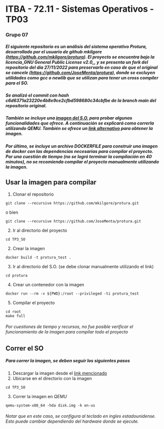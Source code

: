 # ITBA - 72.11 - Sistemas Operativos - TP03
### Grupo 07

##### El siguiente repositorio es un análisis del sistema operativo _Protura_, desarrollado por el usuario de github _mkilgore_ (https://github.com/mkilgore/protura). El proyecto se encuentra bajo la licencia_GNU General Public License v2.0_, y se presenta un fork del repositorio del día 27/11/2022 para preservarlo en caso de que el original se cancele (https://github.com/JoseMenta/protura), donde se excluyen utilidades como gcc o newlib que se utilizan para tener un cross compiler para el SO.
##### Se analizó el commit con hash c6d6371a23220e4b8e9ce2cfbd598680c34cbfbe de la branch _main_ del repositorio original.

##### También se incluye una [imagen del S.O.](https://github.com/mkilgore/protura/releases/tag/v0.9.1) para probar algunas funcionalidades que ofrece. A continuación se explicará como correrla utilizando _QEMU_. También se ofrece un [link alternativo](https://drive.google.com/drive/folders/116crwsfv_ZmLp64NzDg9n7Ybc_JJPS68) para obtener la imagen. 
##### Por último, se incluye un archivo _DOCKERFILE_ para construir una imagen de docker con las dependencias necesarias para compilar el proyecto. Por una cuestión de tiempo (no se logró terminar la compilación en 40 minutos), no se recomienda compilar el proyecto manualmente utilizando la imagen.
## Usar la imagen para compilar 
1. Clonar el repositorio
```
git clone --recursive https://github.com/mkilgore/protura.git
```
o bien 
```
git clone --recursive https://github.com/JoseMenta/protura.git
```
2. Ir al directorio del proyecto
```
cd TP3_SO
```
2. Crear la imagen
```
docker build -t protura_test .
```
3. Ir al directorio del S.O. (se debe clonar manualmente utilizando el link)
```
cd protura
```
4. Crear un contenedor con la imagen 
```
docker run --rm -v ${PWD}:/root --privileged -ti protura_test
```
5. Compilar el proyecto
```
cd root 
make full
```
###### Por cuestiones de tiempo y recursos, no fue posible verificar el funcionamiento de la imagen para compilar todo el proyecto
## Correr el SO
##### Para correr la imagen, se deben seguir los siguientes pasos
1. Descargar la imagen desde el [link mencionado](https://github.com/mkilgore/protura/releases/tag/v0.9.1)
2. Ubicarse en el directorio con la imagen
```
cd TP3_SO
```
3. Correr la imagen en _QEMU_ 
```
qemu-system-x86_64 -hda disk.img -k en-us
```
###### Notar que en este caso, se configura al teclado en ingles estadounidense. Esto puede cambiar dependiendo del hardware donde se ejecute. 